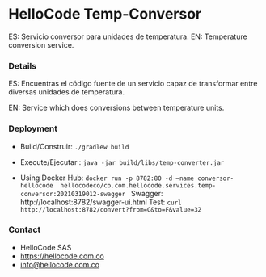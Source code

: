 # HelloCode Temp-Conversor #

ES:
Servicio conversor para unidades de temperatura.
EN:
Temperature conversion service.

### Details ###
ES:
Encuentras el código fuente de un servicio capaz de transformar
entre diversas unidades de temperatura. 

EN:
Service which does conversions between temperature units.

### Deployment ###

* Build/Construir: `./gradlew build`
* Execute/Ejecutar : `java -jar build/libs/temp-converter.jar`

* Using Docker Hub: 
 `docker run -p 8782:80 -d –name conversor-hellocode  hellocodeco/co.com.hellocode.services.temp-conversor:20210319012-swagger `
 Swagger: http://localhost:8782/swagger-ui.html
 Test: `curl http://localhost:8782/convert?from=C&to=F&value=32`


### Contact ###

* HelloCode SAS
* https://hellocode.com.co
* info@hellocode.com.co
